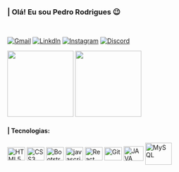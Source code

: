 ### | Olá! Eu sou Pedro Rodrigues 😉
<br/>

[![Gmail](https://img.shields.io/badge/Gmail-D14836?style=for-the-badge&logo=gmail&logoColor=white)](mailto:pedrorsrodrigues1203@gmail.com)
[![LinkdIn](https://img.shields.io/badge/LinkedIn-0077B5?style=for-the-badge&logo=linkedin&logoColor=white)](https://www.linkedin.com/in/pedro-rodrigues-50986a262/)
[![Instagram](https://img.shields.io/badge/Instagram-E4405F?style=for-the-badge&logo=instagram&logoColor=white)](https://www.instagram.com/euopedu/)
[![Discord](https://img.shields.io/badge/Discord-7289DA?style=for-the-badge&logo=discord&logoColor=white)](https://discord.gg/6usasdhr) 
<br/>

<div>
    <img  height="150em" src="https://github-readme-stats.vercel.app/api?username=eupedrorodrigues&show_icons=true&theme=radical"/>
    <img  height="150em" src="https://github-readme-stats-eight-theta.vercel.app/api/top-langs/?username=eupedrorodrigues&layout=compact&langs_count=8&theme=radical"/>  
</div>


#### | Tecnologias:

<div style="display: inline_block">
    <img align="center"  alt="HTML5" src="https://cdn.jsdelivr.net/gh/devicons/devicon/icons/html5/html5-original.svg" height="30" width="40"/>
    <img align="center"  alt="CSS3" src="https://cdn.jsdelivr.net/gh/devicons/devicon/icons/css3/css3-original.svg" height="30" width="40" />
    <img align="center"  alt="Bootstrap" src="https://cdn.jsdelivr.net/gh/devicons/devicon/icons/bootstrap/bootstrap-original-wordmark.svg" height="30" width="40" />
    <img align="center"  alt="javascript" src="https://cdn.jsdelivr.net/gh/devicons/devicon/icons/javascript/javascript-original.svg"  height="30" width="40"/>
    <img align="center"  alt="React" src="https://cdn.jsdelivr.net/gh/devicons/devicon/icons/react/react-original.svg"  height="30" width="40"/>
    <img align="center"  alt="Git" src="https://cdn.jsdelivr.net/gh/devicons/devicon/icons/git/git-original.svg"  height="30" width="40"/>
    <img align="center"  alt="JAVA" src="https://cdn.jsdelivr.net/gh/devicons/devicon/icons/java/java-original.svg"  height="33" width="45"/>
    <img align="center"  alt="MySQL" src="https://cdn.jsdelivr.net/gh/devicons/devicon/icons/mysql/mysql-plain-wordmark.svg"  height="50" width="60"/>
    
</div><br/>
